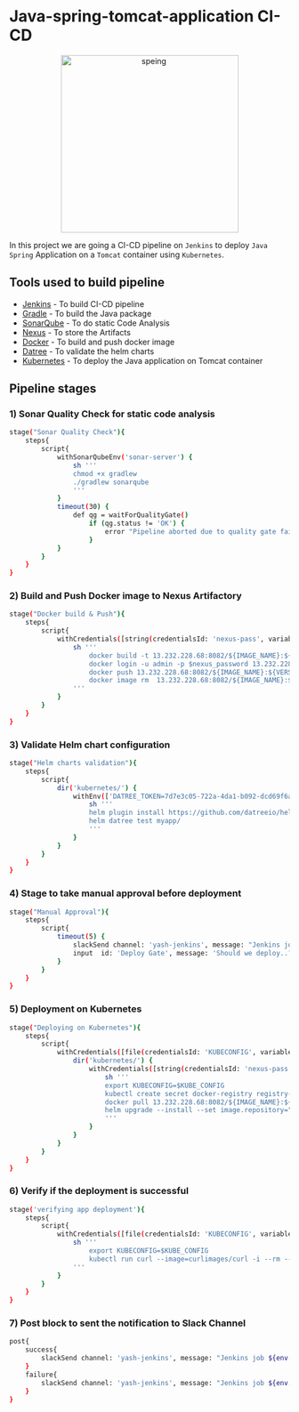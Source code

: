# Java-spring-tomcat-application CI-CD

<p align="center">
<img width="319" alt="speing" src="https://user-images.githubusercontent.com/65728956/195344100-58b87a58-83cd-4e83-b1e4-20c74f1f6f44.png">
</p>

In this project we are going a CI-CD pipeline on ```Jenkins``` to deploy ```Java Spring``` Application on a ```Tomcat``` container using ```Kubernetes```.

## Tools used to build pipeline

- [Jenkins](https://www.jenkins.io/) - To build CI-CD pipeline
- [Gradle](https://gradle.org/) - To build the Java package 
- [SonarQube](https://www.sonarqube.org/) - To do static Code Analysis
- [Nexus](https://www.sonatype.com/) - To store the Artifacts
- [Docker](https://www.docker.com/) - To build and push docker image 
- [Datree](https://www.datree.io/) - To validate the helm charts
- [Kubernetes](https://kubernetes.io/) - To deploy the Java application on Tomcat container

## Pipeline stages

### 1) Sonar Quality Check for static code analysis
```sh
stage("Sonar Quality Check"){
    steps{
        script{
            withSonarQubeEnv('sonar-server') {
                sh '''
                chmod +x gradlew
                ./gradlew sonarqube
                '''
            }
            timeout(30) {
                def qg = waitForQualityGate()
                    if (qg.status != 'OK') {
                        error "Pipeline aborted due to quality gate failure: ${qg.status}"
                    }
            }
        }  
    }
}
```
### 2) Build and Push Docker image to Nexus Artifactory
```sh
stage("Docker build & Push"){
    steps{
        script{
            withCredentials([string(credentialsId: 'nexus-pass', variable: 'nexus_password')]) {
                sh '''
                    docker build -t 13.232.228.68:8082/${IMAGE_NAME}:${VERSION} .
                    docker login -u admin -p $nexus_password 13.232.228.68:8082
                    docker push 13.232.228.68:8082/${IMAGE_NAME}:${VERSION}
                    docker image rm  13.232.228.68:8082/${IMAGE_NAME}:${VERSION}
                '''
            }
        }  
    }
}
```
### 3) Validate Helm chart configuration
```sh
stage("Helm charts validation"){
    steps{
        script{
            dir('kubernetes/') {
                withEnv(['DATREE_TOKEN=7d7e3c05-722a-4da1-b092-dcd69f6a31ff']) {
                    sh '''
                    helm plugin install https://github.com/datreeio/helm-datree || true
                    helm datree test myapp/
                    '''
                }
            }
        }
    } 
}
```
### 4) Stage to take manual approval before deployment
```sh
stage("Manual Approval"){
    steps{
        script{
            timeout(5) {
                slackSend channel: 'yash-jenkins', message: "Jenkins job ${env.JOB_NAME}, Build Number: ${env.BUILD_NUMBER}. Please go to the build url and approve the deployment request..! Build Url: ${env.BUILD_URL}", teamDomain: 'yash-ybc8444', tokenCredentialId: 'slack-token'
                input  id: 'Deploy Gate', message: 'Should we deploy..? ', ok: 'Yes, we should...!'
            }
        }
    }  
}
```
### 5) Deployment on Kubernetes
```sh
stage("Deploying on Kubernetes"){
    steps{
        script{
            withCredentials([file(credentialsId: 'KUBECONFIG', variable: 'KUBE_CONFIG')]) {
                dir('kubernetes/') {
                    withCredentials([string(credentialsId: 'nexus-pass', variable: 'nexus_password')]) {
                        sh '''
                        export KUBECONFIG=$KUBE_CONFIG
                        kubectl create secret docker-registry registry-secret --docker-server=13.232.228.68:8082 --docker-username=admin --docker-password=$nexus_password --dry-run=client -o yaml | kubectl apply -f - 
                        docker pull 13.232.228.68:8082/${IMAGE_NAME}:${VERSION}
                        helm upgrade --install --set image.repository="13.232.228.68:8082/${IMAGE_NAME}" --set image.tag="${VERSION}"  myspringapp myapp/
                        '''
                    }
                }
            }
        }
    }  
}
```
### 6) Verify if the deployment is successful 
```sh
stage('verifying app deployment'){
    steps{
        script{
            withCredentials([file(credentialsId: 'KUBECONFIG', variable: 'KUBE_CONFIG')]) {
                sh '''
                    export KUBECONFIG=$KUBE_CONFIG
                    kubectl run curl --image=curlimages/curl -i --rm --restart=Never -- curl myspringapp-myapp:8080
                '''
            }   
        }
    }
} 
```
### 7) Post block to sent the notification to Slack Channel 
```sh
post{
    success{
        slackSend channel: 'yash-jenkins', message: "Jenkins job ${env.JOB_NAME}, Build Number: ${env.BUILD_NUMBER} has SUCCEDED..! Build Url: ${env.BUILD_URL}, Build Result: ${currentBuild.result}" , teamDomain: 'yash-ybc8444', tokenCredentialId: 'slack-token'
    }
    failure{
        slackSend channel: 'yash-jenkins', message: "Jenkins job ${env.JOB_NAME}, Build Number: ${env.BUILD_NUMBER} has FAILED..!  Build Url: ${env.BUILD_URL}, Build Result: ${currentBuild.result}" , teamDomain: 'yash-ybc8444', tokenCredentialId: 'slack-token'
    }
}
```



